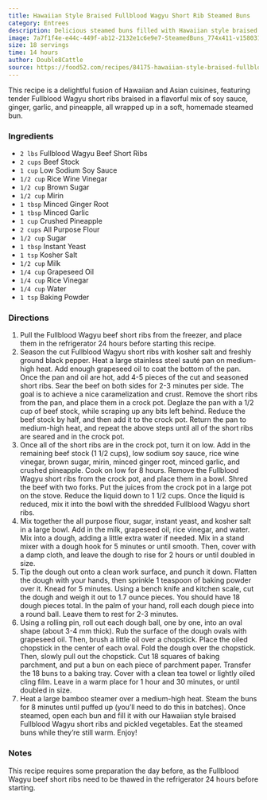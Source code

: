 ```yaml
---
title: Hawaiian Style Braised Fullblood Wagyu Short Rib Steamed Buns
category: Entrees
description: Delicious steamed buns filled with Hawaiian style braised Fullblood Wagyu short ribs and pickled vegetables.
image: 7a7f1f4e-e44c-449f-ab12-2132e1c6e9e7-SteamedBuns_774x411-v1580310883596.jpg
size: 18 servings
time: 14 hours
author: Double8Cattle
source: https://food52.com/recipes/84175-hawaiian-style-braised-fullblood-wagyu-short-rib-steamed-bunsundefined
---
```


This recipe is a delightful fusion of Hawaiian and Asian cuisines, featuring tender Fullblood Wagyu short ribs braised in a flavorful mix of soy sauce, ginger, garlic, and pineapple, all wrapped up in a soft, homemade steamed bun.

### Ingredients

* `2 lbs` Fullblood Wagyu Beef Short Ribs
* `2 cups` Beef Stock
* `1 cup` Low Sodium Soy Sauce
* `1/2 cup` Rice Wine Vinegar
* `1/2 cup` Brown Sugar
* `1/2 cup` Mirin
* `1 tbsp` Minced Ginger Root
* `1 tbsp` Minced Garlic
* `1 cup` Crushed Pineapple
* `2 cups` All Purpose Flour
* `1/2 cup` Sugar
* `1 tbsp` Instant Yeast
* `1 tsp` Kosher Salt
* `1/2 cup` Milk
* `1/4 cup` Grapeseed Oil
* `1/4 cup` Rice Vinegar
* `1/4 cup` Water
* `1 tsp` Baking Powder

### Directions

1. Pull the Fullblood Wagyu beef short ribs from the freezer, and place them in the refrigerator 24 hours before starting this recipe.
2. Season the cut Fullblood Wagyu short ribs with kosher salt and freshly ground black pepper. Heat a large stainless steel sauté pan on medium-high heat. Add enough grapeseed oil to coat the bottom of the pan. Once the pan and oil are hot, add 4-5 pieces of the cut and seasoned short ribs. Sear the beef on both sides for 2-3 minutes per side. The goal is to achieve a nice caramelization and crust. Remove the short ribs from the pan, and place them in a crock pot. Deglaze the pan with a 1/2 cup of beef stock, while scraping up any bits left behind. Reduce the beef stock by half, and then add it to the crock pot. Return the pan to medium-high heat, and repeat the above steps until all of the short ribs are seared and in the crock pot.
3. Once all of the short ribs are in the crock pot, turn it on low. Add in the remaining beef stock (1 1/2 cups), low sodium soy sauce, rice wine vinegar, brown sugar, mirin, minced ginger root, minced garlic, and crushed pineapple. Cook on low for 8 hours. Remove the Fullblood Wagyu short ribs from the crock pot, and place them in a bowl. Shred the beef with two forks. Put the juices from the crock pot in a large pot on the stove. Reduce the liquid down to 1 1/2 cups. Once the liquid is reduced, mix it into the bowl with the shredded Fullblood Wagyu short ribs.
4. Mix together the all purpose flour, sugar, instant yeast, and kosher salt in a large bowl. Add in the milk, grapeseed oil, rice vinegar, and water. Mix into a dough, adding a little extra water if needed. Mix in a stand mixer with a dough hook for 5 minutes or until smooth. Then, cover with a damp cloth, and leave the dough to rise for 2 hours or until doubled in size.
5. Tip the dough out onto a clean work surface, and punch it down. Flatten the dough with your hands, then sprinkle 1 teaspoon of baking powder over it. Knead for 5 minutes. Using a bench knife and kitchen scale, cut the dough and weigh it out to 1.7 ounce pieces. You should have 18 dough pieces total. In the palm of your hand, roll each dough piece into a round ball. Leave them to rest for 2-3 minutes.
6. Using a rolling pin, roll out each dough ball, one by one, into an oval shape (about 3-4 mm thick). Rub the surface of the dough ovals with grapeseed oil. Then, brush a little oil over a chopstick. Place the oiled chopstick in the center of each oval. Fold the dough over the chopstick. Then, slowly pull out the chopstick. Cut 18 squares of baking parchment, and put a bun on each piece of parchment paper. Transfer the 18 buns to a baking tray. Cover with a clean tea towel or lightly oiled cling film. Leave in a warm place for 1 hour and 30 minutes, or until doubled in size.
7. Heat a large bamboo steamer over a medium-high heat. Steam the buns for 8 minutes until puffed up (you’ll need to do this in batches). Once steamed, open each bun and fill it with our Hawaiian style braised Fullblood Wagyu short ribs and pickled vegetables. Eat the steamed buns while they’re still warm. Enjoy!

### Notes

This recipe requires some preparation the day before, as the Fullblood Wagyu beef short ribs need to be thawed in the refrigerator 24 hours before starting.